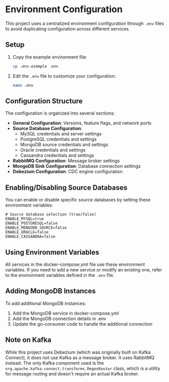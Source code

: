 # Environment Configuration

This project uses a centralized environment configuration through `.env` files to avoid duplicating configuration across different services.

## Setup

1. Copy the example environment file:
   ```bash
   cp .env.example .env
   ```

2. Edit the `.env` file to customize your configuration:
   ```bash
   nano .env
   ```

## Configuration Structure

The configuration is organized into several sections:

- **General Configuration**: Versions, feature flags, and network ports
- **Source Database Configuration**: 
  - MySQL credentials and server settings
  - PostgreSQL credentials and settings
  - MongoDB source credentials and settings
  - Oracle credentials and settings
  - Cassandra credentials and settings
- **RabbitMQ Configuration**: Message broker settings
- **MongoDB Sink Configuration**: Database connection settings
- **Debezium Configuration**: CDC engine configuration

## Enabling/Disabling Source Databases

You can enable or disable specific source databases by setting these environment variables:

```
# Source database selection (true/false)
ENABLE_MYSQL=true
ENABLE_POSTGRESQL=false
ENABLE_MONGODB_SOURCE=false
ENABLE_ORACLE=false
ENABLE_CASSANDRA=false
```

## Using Environment Variables

All services in the docker-compose.yml file use these environment variables. If you need to add a new service or modify an existing one, refer to the environment variables defined in the `.env` file.

## Adding MongoDB Instances

To add additional MongoDB instances:

1. Add the MongoDB service in docker-compose.yml
2. Add the MongoDB connection details in .env
3. Update the go-consumer code to handle the additional connection

## Note on Kafka

While this project uses Debezium (which was originally built on Kafka Connect), it does not use Kafka as a message broker. It uses RabbitMQ instead. The only Kafka component used is the `org.apache.kafka.connect.transforms.RegexRouter` class, which is a utility for message routing and doesn't require an actual Kafka broker.
